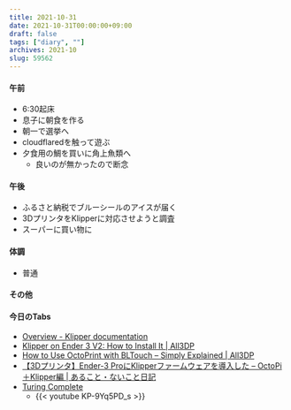 ```yaml
---
title: 2021-10-31
date: 2021-10-31T00:00:00+09:00
draft: false
tags: ["diary", ""]
archives: 2021-10
slug: 59562
---
```

#### 午前
- 6:30起床
- 息子に朝食を作る
- 朝一で選挙へ
- cloudflaredを触って遊ぶ
- 夕食用の鯛を買いに角上魚類へ
  - 良いのが無かったので断念
#### 午後
- ふるさと納税でブルーシールのアイスが届く
- 3DプリンタをKlipperに対応させようと調査
- スーパーに買い物に
#### 体調
- 普通
#### その他
#### 今日のTabs
- [Overview - Klipper documentation](https://www.klipper3d.org/Overview.html)
- [Klipper on Ender 3 V2: How to Install It | All3DP](https://all3dp.com/2/klipper-ender-3-v2/)
- [How to Use OctoPrint with BLTouch – Simply Explained | All3DP](https://all3dp.com/2/octoprint-bltouch-guide/)
- [【3Dプリンタ】Ender-3 ProにKlipperファームウェアを導入した – OctoPi＋Klipper編 | あること・ないこと日記](https://terutakke.com/2021/05/ender-3-pro-octopi-klipper/)
- [Turing Complete](https://turingcomplete.game/)
  - {{< youtube KP-9Yq5PD_s >}}

